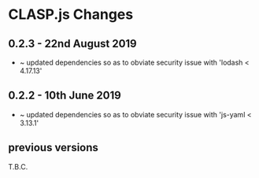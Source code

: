 # **CLASP.js** Changes

## 0.2.3 - 22nd August 2019

* ~ updated dependencies so as to obviate security issue with 'lodash < 4.17.13'

## 0.2.2 - 10th June 2019

* ~ updated dependencies so as to obviate security issue with 'js-yaml < 3.13.1'

## previous versions

T.B.C.


